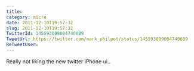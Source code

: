 ```yaml
---
title: 
category: micro
date: 2011-12-10T19:57:32
slug: 2011-12-10T19:57:32
TwitterId: 145593009004740609
TweetUrl: https://twitter.com/mark_philpot/status/145593009004740609
ReTweetUser: 
---
```


Really not liking the new twitter iPhone ui..